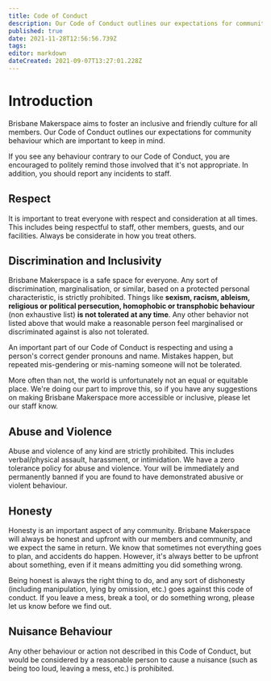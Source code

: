 ```yaml
---
title: Code of Conduct
description: Our Code of Conduct outlines our expectations for community behaviour.
published: true
date: 2021-11-28T12:56:56.739Z
tags: 
editor: markdown
dateCreated: 2021-09-07T13:27:01.228Z
---
```


# Introduction
Brisbane Makerspace aims to foster an inclusive and friendly culture for all members. Our Code of Conduct outlines our expectations for community behaviour which are important to keep in mind.

If you see any behaviour contrary to our Code of Conduct, you are encouraged to politely remind those involved that it's not appropriate. In addition, you should report any incidents to staff.

## Respect
It is important to treat everyone with respect and consideration at all times. This includes being respectful to staff, other members, guests, and our facilities. Always be considerate in how you treat others.

## Discrimination and Inclusivity
Brisbane Makerspace is a safe space for everyone. Any sort of discrimination, marginalisation, or similar, based on a protected personal characteristic, is strictly prohibited. Things like **sexism, racism, ableism, religious or political persecution, homophobic or transphobic behaviour** (non exhaustive list) **is not tolerated at any time**. Any other behavior not listed above that would make a reasonable person feel marginalised or discriminated against is also not tolerated.

An important part of our Code of Conduct is respecting and using a person's correct gender pronouns and name. Mistakes happen, but repeated mis-gendering or mis-naming someone will not be tolerated. 

More often than not, the world is unfortunately not an equal or equitable place. We're doing our part to improve this, so if you have any suggestions on making Brisbane Makerspace more accessible or inclusive, please let our staff know.

## Abuse and Violence
Abuse and violence of any kind are strictly prohibited. This includes verbal/physical assault, harassment, or intimidation. We have a zero tolerance policy for abuse and violence. Your will be immediately and permanently banned if you are found to have demonstrated abusive or violent behaviour.

## Honesty
Honesty is an important aspect of any community. Brisbane Makerspace will always be honest and upfront with our members and community, and we expect the same in return. We know that sometimes not everything goes to plan, and accidents do happen. However, it's always better to be upfront about something, even if it means admitting you did something wrong.

Being honest is always the right thing to do, and any sort of dishonesty (including manipulation, lying by omission, etc.) goes against this code of conduct. If you leave a mess, break a tool, or do something wrong, please let us know before we find out.

## Nuisance Behaviour
Any other behaviour or action not described in this Code of Conduct, but would be considered by a reasonable person to cause a nuisance (such as being too loud, leaving a mess, etc.) is prohibited.